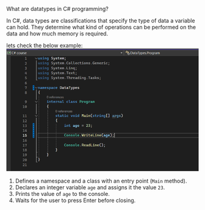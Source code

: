What are datatypes in C# programming?

In C#, data types are classifications that specify the type of data a variable can hold. They determine what kind of operations can be performed on the data and how much memory is required.

lets check the below example:
![](../images/Pasted%20image%2020240612014825.png)



1. Defines a namespace and a class with an entry point (`Main` method).
2. Declares an integer variable `age` and assigns it the value `23`.
3. Prints the value of `age` to the console.
4. Waits for the user to press Enter before closing.

